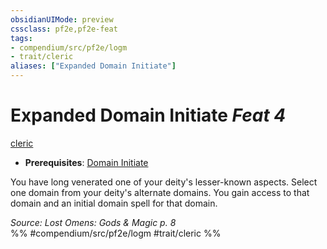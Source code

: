 ```yaml
---
obsidianUIMode: preview
cssclass: pf2e,pf2e-feat
tags:
- compendium/src/pf2e/logm
- trait/cleric
aliases: ["Expanded Domain Initiate"]
---
```

# Expanded Domain Initiate  *Feat 4*  
[cleric](Reference/Rules/Traits/cleric.md "Cleric Class Trait")  

- **Prerequisites**: [Domain Initiate](domain-initiate.md)

You have long venerated one of your deity's lesser-known aspects. Select one domain from your deity's alternate domains. You gain access to that domain and an initial domain spell for that domain.

*Source: Lost Omens: Gods & Magic p. 8*  
%% #compendium/src/pf2e/logm #trait/cleric %%